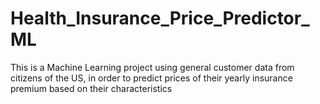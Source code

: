 # Health_Insurance_Price_Predictor_ML
This is a Machine Learning project using general customer data from citizens of the US, in order to predict prices of their yearly insurance premium based on their characteristics
